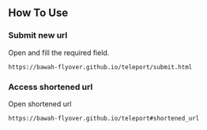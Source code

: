 
## How To Use

### Submit new url

Open and fill the required field.

```
https://bawah-flyover.github.io/teleport/submit.html
```

### Access shortened url

Open shortened url

```
https://bawah-flyover.github.io/teleport#shortened_url
```

